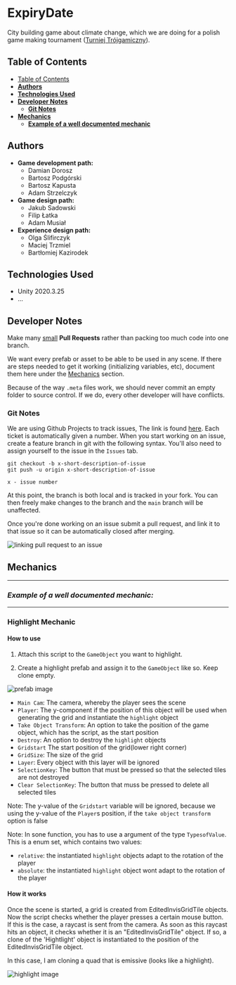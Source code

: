 # **ExpiryDate**

City building game about climate change, which we are doing for a polish game making tournament ([Turniej Trójgamiczny](https://www.t3g.pl/)).

## Table of Contents

- [Table of Contents](#table-of-contents)
- [**Authors**](#authors)
- [**Technologies Used**](#technologies-used)
- [**Developer Notes**](#developer-notes)
  - [**Git Notes**](#git-notes)
- [**Mechanics**](#mechanics)
  - [**Example of a well documented mechanic**](#highlight-mechanic)

## **Authors**

- **Game development path:**
  - Damian Dorosz
  - Bartosz Podgórski
  - Bartosz Kapusta
  - Adam Strzelczyk
- **Game design path:**
  - Jakub Sadowski
  - Filip Łatka
  - Adam Musiał
- **Experience design path:**
  - Olga Ślifirczyk
  - Maciej Trzmiel
  - Bartłomiej Kazirodek
  
## **Technologies Used**

- Unity 2020.3.25
- ...

## **Developer Notes**

Make many <u>small</u> **Pull Requests** rather than packing too much code into one branch.

We want every prefab or asset to be able to be used in any scene. If there are steps needed to get it working (initializing variables, etc), document them here under the [Mechanics](#mechanics) section.

Because of the way `.meta` files work, we should never commit an empty folder to source control. If we do, every other developer will have conflicts.

### **Git Notes**

We are using Github Projects to track issues, The link is found [here](https://github.com/exostin/ExpiryDate/projects/1). Each ticket is automatically given a number. When you start working on an issue, create a feature branch in git with the following syntax. You'll also need to assign yourself to the issue in the `Issues` tab.

``` git
git checkout -b x-short-description-of-issue
git push -u origin x-short-description-of-issue

x - issue number
```

At this point, the branch is both local and is tracked in your fork. You can then freely make changes to the branch and the `main` branch will be unaffected.

Once you're done working on an issue submit a pull request, and link it to that issue so it can be automatically closed after merging.

![linking pull request to an issue](https://i.ibb.co/JpyX08X/Link-Pull-Request-To-Issue-Example.png)

## **Mechanics**

---

### ***Example of a well documented mechanic:***

---

### **Highlight Mechanic**

#### **How to use**

1. Attach this script to the `GameObject` you want to highlight.

2. Create a highlight prefab and assign it to the `GameObject` like so. Keep clone empty.

![prefab image](https://i.ibb.co/fY3Rbrt/Edited-Grid-Generator.png)

- `Main Cam`: The camera, whereby the player sees the scene
- `Player`: The y-component if the position of this object will be used when generating the grid and instantiate the  `highlight` object
- `Take Object Transform`: An option to take the position of the game object, which has the script, as the start position
- `Destroy`: An option to destroy the `highlight` objects
- `Gridstart` The start position of the grid(lower right corner)
- `GridSize`: The size of the grid
- `Layer`: Every object with this layer will be ignored
- `SelectionKey`: The button that must be pressed so that the selected tiles are not destroyed
- `Clear SelectionKey`: The button that muss be pressed to delete all selected tiles

Note: The y-value of the `Gridstart` variable will be ignored, because we using the y-value of the `Player`s position, if the `take object transform` option is false

Note: In sone function, you has to use a argument of the type `TypesofValue`. This is a enum set, which contains two values:

- `relative`: the instantiated `highlight` objects adapt to the rotation of the player
- `absolute`: the instantiated `highlight` object wont adapt to the rotation of the player

#### **How it works**

Once the scene is started, a grid is created from EditedInvisGridTile objects. Now the script checks whether the player presses a certain mouse button. If this is the case, a raycast is sent from the camera. As soon as this raycast hits an object, it checks whether it is an "EditedInvisGridTile" object. If so, a clone of the 'Hightlight' object is instantiated to the position of the EditedInvisGridTile object.

In this case, I am cloning a quad that is emissive (looks like a highlight).

![highlight image](https://i.ibb.co/6vX1CkF/Screenshot-2020-12-05-144732.png)
